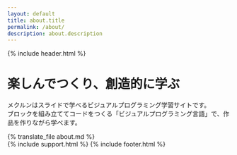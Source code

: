 ```yaml
---
layout: default
title: about.title
permalink: /about/
description: about.description
---
```

{% include header.html %}
<div class="top top-white lp-top">
  <div class="">
    <h1>楽しんでつくり、創造的に学ぶ</h1>
    <p>メクルンはスライドで学べるビジュアルプログラミング学習サイトです。<br class="ph-ignore">ブロックを組み立ててコードをつくる「ビジュアルプログラミング言語」で、作品を作りながら学べます。</p>
  </div>
</div>
<div class="main lp-main">
{% translate_file about.md %}
</div>
{% include support.html %}
{% include footer.html %}
